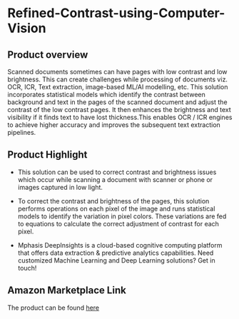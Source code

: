 # Refined-Contrast-using-Computer-Vision

## Product overview

Scanned documents sometimes can have pages with low contrast and low brightness. This can create challenges while processing of documents viz. OCR, ICR, Text extraction, image-based ML/AI modelling, etc. This solution incorporates statistical models which identify the contrast between background and text in the pages of the scanned document and adjust the contrast of the low contrast pages. It then enhances the brightness and text visibility if it finds text to have lost thickness.This enables OCR / ICR engines to achieve higher accuracy and improves the subsequent text extraction pipelines.

## Product Highlight 

* This solution can be used to correct contrast and brightness issues which occur while scanning a document with scanner or phone or images captured in low light.

* To correct the contrast and brightness of the pages, this solution performs operations on each pixel of the image and runs statistical models to identify the variation in pixel colors. These variations are fed to equations to calculate the correct adjustment of contrast for each pixel.

* Mphasis DeepInsights is a cloud-based cognitive computing platform that offers data extraction & predictive analytics capabilities. Need customized Machine Learning and Deep Learning solutions? Get in touch!

## Amazon Marketplace Link
The product can be found [here](https://aws.amazon.com/marketplace/)
